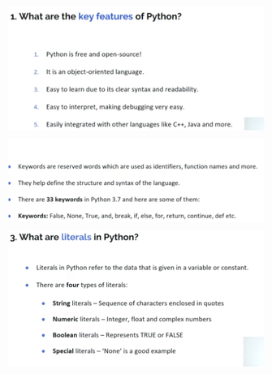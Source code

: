 <!-- 1.what are features of python  -->

![alt text](image.png)

<!-- 2.what are the keywords in python -->

![alt text](image-1.png)


<!-- 3.what is literals in python? -->

![alt text](image-2.png)

